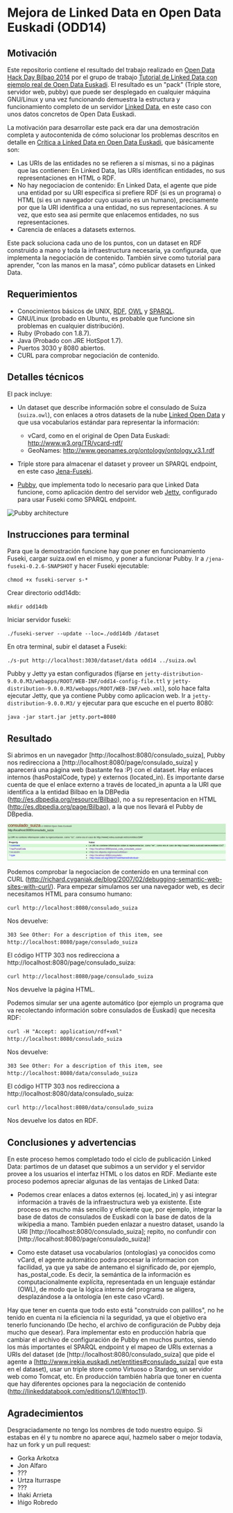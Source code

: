 Mejora de Linked Data en Open Data Euskadi (ODD14)
==================================================

Motivación
----------

Este repositorio contiene el resultado del trabajo realizado en [Open Data Hack Day Bilbao 2014](http://dev.morelab.deusto.es/hackathon/index.php/P%C3%A1gina_principal) por el grupo de trabajo [Tutorial de Linked Data con ejemplo real de Open Data Euskadi](http://dev.morelab.deusto.es/hackathon/index.php/Tutorial_de_Linked_Data_con_ejemplo_real_de_Open_Data_Euskadi). El resultado es un "pack" (Triple store, servidor web, pubby) que puede ser desplegado en cualquier máquina GNU/Linux y una vez funcionando demuestra la estructura y funcionamiento completo de un servidor [Linked Data](http://es.wikipedia.org/wiki/Linked_Data), en este caso con unos datos concretos de Open Data Euskadi.

La motivación para desarrollar este pack era dar una demostración completa y autocontenida de cómo solucionar los problemas descritos en detalle en [Crítica a Linked Data en Open Data Euskadi](http://mikeleganaaranguren.wordpress.com/2013/10/22/critica-a-linked-data-en-open-data-euskadi/), que básicamente son:

* Las URIs de las entidades no se refieren a sí mismas, si no a páginas que las contienen: En Linked Data, las URIs identifican entidades, no sus representaciones en HTML o RDF.
* No hay negociacion de contenido: En Linked Data, el agente que pide una entidad por su URI especifica si prefiere RDF (si es un programa) o HTML (si es un navegador cuyo usuario es un humano), precisamente por que la URI identifica a una entidad, no sus representaciones. A su vez, que esto sea asi permite que enlacemos entidades, no sus representaciones. 
* Carencia de enlaces a datasets externos.

Este pack soluciona cada uno de los puntos, con un dataset en RDF construido a mano y toda la infraestructura necesaria, ya configurada, que implementa la negociación de contenido. También sirve como tutorial para aprender, "con las manos en la masa", cómo publicar datasets en Linked Data.

Requerimientos
--------------

* Conocimientos básicos de UNIX, [RDF](http://www.w3.org/standards/techs/rdf), [OWL](http://www.w3.org/standards/techs/owl) y [SPARQL](http://www.w3.org/standards/techs/sparql).
* GNU/Linux (probado en Ubuntu, es probable que funcione sin problemas en cualquier distribución).
* Ruby (Probado con 1.8.7).
* Java (Probado con JRE HotSpot 1.7).
* Puertos 3030 y 8080 abiertos.
* CURL para comprobar negociación de contenido.

Detalles técnicos
-----------------

El pack incluye:

* Un dataset que describe información sobre el consulado de Suiza (`suiza.owl`), con enlaces a otros datasets de la nube [Linked Open Data](http://lod-cloud.net/) y que usa vocabularios estándar para representar la información: 
  * vCard, como en el original de Open Data Euskadi: http://www.w3.org/TR/vcard-rdf/
  * GeoNames: http://www.geonames.org/ontology/ontology_v3.1.rdf

* Triple store para almacenar el dataset y proveer un SPARQL endpoint, en este caso [Jena-Fuseki](http://jena.apache.org/documentation/serving_data/index.html).
* [Pubby](http://wifo5-03.informatik.uni-mannheim.de/pubby/), que implementa todo lo necesario para que Linked Data funcione, como aplicación dentro del servidor web [Jetty](http://jetty.codehaus.org/jetty/), configurado para usar Fuseki como SPARQL endpoint.

![Pubby architecture](http://wifo5-03.informatik.uni-mannheim.de/pubby/images/pubby-architecture.png "Pubby architecture")


Instrucciones para terminal
---------------------------

Para que la demostración funcione hay que poner en funcionamiento Fuseki, cargar suiza.owl en el mismo, y poner a funcionar Pubby. Ir a `/jena-fuseki-0.2.6-SNAPSHOT` y hacer Fuseki ejecutable:

`chmod +x fuseki-server s-*`

Crear directorio odd14db:

`mkdir odd14db`

Iniciar servidor fuseki:

`./fuseki-server --update --loc=./odd14db /dataset`

En otra terminal, subir el dataset a Fuseki: 

`./s-put http://localhost:3030/dataset/data odd14 ../suiza.owl`

Pubby y Jetty ya estan configurados (fijarse en `jetty-distribution-9.0.0.M3/webapps/ROOT/WEB-INF/odd14-config-file.ttl` y `jetty-distribution-9.0.0.M3/webapps/ROOT/WEB-INF/web.xml`), solo hace falta ejecutar Jetty, que ya contiene Pubby como aplicacion web. Ir a `jetty-distribution-9.0.0.M3/` y ejecutar para que escuche en el puerto 8080:

`java -jar start.jar jetty.port=8080`

## Resultado

Si abrimos en un navegador [http://localhost:8080/consulado_suiza], Pubby nos redirecciona a [http://localhost:8080/page/consulado_suiza] y aparecerá una página web (bastante fea :P) con el dataset. Hay enlaces internos (hasPostalCode, type) y externos (located_in). Es importante darse cuenta de que el enlace externo a través de located_in apunta a la URI que identifica a la entidad Bilbao en la DBPedia (http://es.dbpedia.org/resource/Bilbao), no a su representacion en HTML (http://es.dbpedia.org/page/Bilbao), a la que nos llevará el Pubby de DBpedia.  

![Consulado Suiza](consulado_suiza_ld.png "Consulado Suiza")

Podemos comprobar la negociacion de contenido en una terminal  con CURL (http://richard.cyganiak.de/blog/2007/02/debugging-semantic-web-sites-with-curl/). Para empezar simulamos ser una navegador web, es decir necesitamos HTML para consumo humano: 

`curl http://localhost:8080/consulado_suiza`

Nos devuelve: 

`303 See Other: For a description of this item, see http://localhost:8080/page/consulado_suiza`

El código HTTP 303 nos redirecciona a http://localhost:8080/page/consulado_suiza:

`curl http://localhost:8080/page/consulado_suiza` 

Nos devuelve la página HTML. 

Podemos simular ser una agente automático (por ejemplo un programa que va recolectando información sobre consulados de Euskadi) que necesita RDF:

`curl -H "Accept: application/rdf+xml" http://localhost:8080/consulado_suiza`

Nos devuelve: 

`303 See Other: For a description of this item, see http://localhost:8080/data/consulado_suiza`

El código HTTP 303 nos redirecciona a http://localhost:8080/data/consulado_suiza:

`curl http://localhost:8080/data/consulado_suiza` 

Nos devuelve los datos en RDF. 

Conclusiones y advertencias
---------------------------

En este proceso hemos completado todo el ciclo de publicación Linked Data: partimos de un dataset que subimos a un servidor y el servidor provee a los usuarios el interfaz HTML o los datos en RDF. Mediante este proceso podemos apreciar algunas de las ventajas de Linked Data:

* Podemos crear enlaces a datos externos (ej. located_in) y asi integrar información a través de la infraestructura web ya existente. Este proceso es mucho más sencillo y eficiente que, por ejemplo, integrar la base de datos de consulados de Euskadi con la base de datos de la wikipedia a mano. También pueden enlazar a nuestro dataset, usando la URI [http://localhost:8080/consulado_suiza]; repito, no confundir con [http://localhost:8080/page/consulado_suiza]! 

* Como este dataset usa vocabularios (ontologías) ya conocidos como vCard, el agente automático podra procesar la informacion con facilidad, ya que ya sabe de antemano el significado de, por ejemplo, has_postal_code. Es decir, la semántica de la información es computacionalmente explícita, representada en un lenguaje estándar (OWL), de modo que la lógica interna del programa se aligera, desplazándose a la ontología (en este caso vCard).

Hay que tener en cuenta que todo esto está "construido con palillos", no he tenido en cuenta ni la eficiencia ni la seguridad, ya que el objetivo era tenerlo funcionando (De hecho, el archivo de configuración de Pubby deja mucho que desear). Para implementar esto en producción habría que cambiar el archivo de configuración de Pubby en muchos puntos, siendo los más importantes el SPARQL endpoint y el mapeo de URIs externas a URIs del dataset (de [http://localhost:8080/consulado_suiza] que pide el agente a [http://www.irekia.euskadi.net/entities#consulado_suiza] que esta en el dataset), usar un triple store como Virtuoso o Stardog, un servidor web como Tomcat, etc. En producción también habría que toner en cuenta que hay diferentes opciones para la negociación de contenido (http://linkeddatabook.com/editions/1.0/#htoc11).

Agradecimientos
---------------

Desgraciadamente no tengo los nombres de todo nuestro equipo. Si estabas en él y tu nombre no aparece aquí, hazmelo saber o mejor todavía, haz un fork y un pull request:

* Gorka Arkotxa 
* Jon Alfaro
* ???
* Urtza Iturraspe
* ???
* Iñaki Arrieta
* Iñigo Robredo





